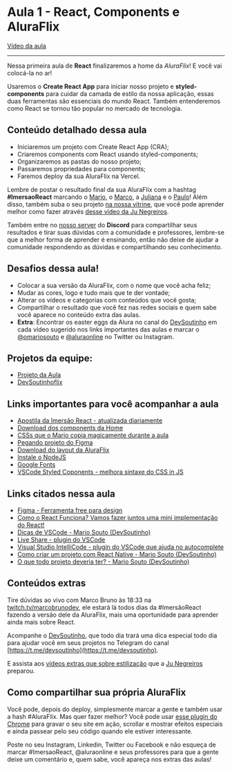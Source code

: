 # Aula 1 - React, Components e AluraFlix

[Vídeo da aula](https://drive.google.com/file/d/11cqSFKMzc0vFMrEhu-jm7aubRusVN6vC/view?usp=sharing)

---

Nessa primeira aula de **React** finalizaremos a home da _AluraFlix_! E você vai colocá-la no ar!

Usaremos o **Create React App** para iniciar nosso projeto e **styled-components** para cuidar da camada de estilo da nossa aplicação, essas duas ferramentas são essenciais do mundo React. Também entenderemos como React se tornou tão popular no mercado de tecnologia.

## Conteúdo detalhado dessa aula

*   Iniciaremos um projeto com Create React App (CRA);
*   Criaremos components com React usando styled-components;
*   Organizaremos as pastas do nosso projeto;
*   Passaremos propriedades para components;
*   Faremos deploy da sua AluraFlix na Vercel.

Lembre de postar o resultado final da sua AluraFlix com a hashtag **#ImersaoReact** marcando o [Mario](https://twitter.com/omariosouto), o [Marco](https://twitter.com/marcobrunodev), a [Juliana](https://twitter.com/juunegreiros) e o [Paulo](https://twitter.com/paulo_caelum)! Além disso, também suba o seu projeto [na nossa vitrine](https://github.com/imersao-alura/vitrine-imersao-react), que você pode aprender melhor como fazer através [desse vídeo da Ju Negreiros](https://youtu.be/4qy23EulMbw).

Também entre no [nosso server](https://discord.gg/rG2zBzQ) do **Discord** para compartilhar seus resultados e tirar suas dúvidas com a comunidade e professores, lembre-se que a melhor forma de aprender é ensinando, então não deixe de ajudar a comunidade respondendo as dúvidas e compartilhando seu conhecimento.

## Desafios dessa aula!

*   Colocar a sua versão da AluraFlix, com o nome que você acha feliz;
*   Mudar as cores, logo e tudo mais que te der vontade;
*   Alterar os vídeos e categorias com conteúdos que você gosta;
*   Compartilhar o resultado que você fez nas redes sociais e quem sabe você aparece no conteúdo extra das aulas.
*   **Extra**: Encontrar os easter eggs da Alura no canal do [DevSoutinho](https://youtube.com/c/DevSoutinho) em cada vídeo sugerido nos links importantes das aulas e marcar o [@omariosouto](https://twitter.com/omariosouto) e [@aluraonline](https://twitter.com/aluraonline) no Twitter ou Instagram.

## Projetos da equipe:

*   [Projeto da Aula](https://aluraflix.imersao-alura.vercel.app/)
*   [DevSoutinhoflix](http://devsoutinhoflix.com.br/)

## Links importantes para você acompanhar a aula

*   [Apostila da Imersão React - atualizada diariamente](https://drive.google.com/file/d/1Y6W-rGJgKYek2kRjIqg9Pn-gWPv4KcGO/view?usp=sharing)
*   [Download dos components da Home](https://github.com/imersao-alura/arquivos-extras-imersao-react/raw/master/componentes-extras-aula01.zip)
*   [CSSs que o Mario copia magicamente durante a aula](https://gist.github.com/omariosouto/19dafd5ca155c46b3dcb31df89cfba55)
*   [Pegando projeto do Figma](https://www.youtube.com/watch?v=-TaHyW4nMtg&feature=youtu.be)
*   [Download do layout da AluraFlix](https://drive.google.com/file/d/1ml7tw1x0KLYDUKIIsHu6SRZeFZnnmmV_/view?usp=sharing)
*   [Instale o NodeJS](https://nodejs.org/pt-br/)
*   [Google Fonts](https://fonts.google.com)
*   [VSCode Styled Coponents - melhora sintaxe do CSS in JS](https://marketplace.visualstudio.com/items?itemName=jpoissonnier.vscode-styled-components)

## Links citados nessa aula

*   [Figma - Ferramenta free para design](https://www.figma.com)
*   [Como o React Funciona? Vamos fazer juntos uma mini implementação do React!](https://www.youtube.com/watch?v=5MzOCxSWrrc)
*   [Dicas de VSCode - Mario Souto (DevSoutinho)](https://www.alura.com.br/artigos/visualstudio-code-instalacao-teclas-de-atalho-plugins-e-integracoes)
*   [Live Share - plugin do VSCode](https://marketplace.visualstudio.com/items?itemName=MS-vsliveshare.vsliveshare)
*   [Visual Studio IntelliCode - plugin do VSCode que ajuda no autocomplete](https://marketplace.visualstudio.com/items?itemName=VisualStudioExptTeam.vscodeintellicode)
*   [Como criar um projeto com React Native - Mario Souto (DevSoutinho)](https://www.youtube.com/watch?v=k1vdmXDgMJI&list=PLTcmLKdIkOWkkBSilAr6iqdnSDXdiiyIq)
*   [O que todo projeto deveria ter? - Mario Souto (DevSoutinho)](https://www.youtube.com/watch?v=yMRSDdifGW8)

## Conteúdos extras

Tire dúvidas ao vivo com Marco Bruno às 18:33 na [twitch.tv/marcobrunodev](https://twitch.tv/marcobrunodev), ele estará lá todos dias da #ImersãoReact fazendo a versão dele da AluraFlix, mais uma oportunidade para aprender ainda mais sobre React.

Acompanhe o [DevSoutinho](https://youtube.com/c/DevSoutinho), que todo dia trará uma dica especial todo dia para ajudar você em seus projetos no Telegram do canal [https://t.me/devsoutinho](https://t.me/devsoutinho).

E assista aos [vídeos extras que sobre estilização](https://www.youtube.com/watch?v=nDxp3YEpR1E&list=PLbcp5RKTX5wNF34qxISyWY6kignmhBQRT) que a [Ju Negreiros](https://twitter.com/juunegreiros) preparou.

## Como compartilhar sua própria AluraFlix

Você pode, depois do deploy, simplesmente marcar a gente e também usar a hash #AluraFlix. Mas quer fazer melhor? Você pode usar [esse plugin do Chrome](https://chrome.google.com/webstore/detail/screencastify-screen-vide/mmeijimgabbpbgpdklnllpncmdofkcpn) para gravar o seu site em ação, scrollar e mostrar efeitos especiais e ainda passear pelo seu código quando ele estiver interessante.

Poste no seu Instagram, Linkedin, Twitter ou Facebook e não esqueça de marcar #ImersaoReact, @aluraonline e seus professores para que a gente deixe um comentário e, quem sabe, você apareça nos extras das aulas!